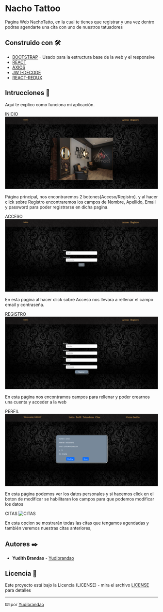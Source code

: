 # Nacho Tattoo

Pagina Web NachoTatto, en la cual te tienes que registrar y una vez dentro podras agendarte una cita con uno de nuestros tatuadores

## Construido con 🛠️

* [BOOTSTRAP](https://getbootstrap.com/) - Usado para la estructura base de la web y el responsive
* [REACT](https://es.react.dev/) 
* [AXIOS](https://axios-http.com/es/docs/intro) 
* [JWT-DECODE](https://www.npmjs.com/package/jwt-decode) 
* [REACT-REDUX](https://es.redux.js.org/) 

## Intrucciones 📖

Aqui te explico como funciona mi aplicación.

INICIO
![INICIO](/src/images/FotoInicio.png)
 
 Página principal, nos encontraremos 2 botones(Acceso/Registro). y al hacer click sobre Registro encontraremos los campos de Nombre, Apellido, Email y password para poder registrarse en dicha pagina.

 ACCESO
![ACCESO](/src/images/FotoLogin.png)

En esta pagina al hacer click sobre Acceso nos llevara a rellenar el campo email y contraseña.

REGISTRO
![REGISTRO](/src/images/FotoRegister.png) 

En esta página nos encontramos campos para rellenar y poder crearnos una cuenta y acceder a la web

PERFIL
![PERFIL](/src/images/FotoInformacion.png)

En esta página podemos ver los datos personales y si hacemos click en el boton de modificar se habilitaran los campos para que podemos modificar los datos

CITAS
![CITAS]()

En esta opcion se mostrarán todas las citas que tengamos agendadas y también veremos nuestras citas anteriores,


## Autores ✒️


* **Yudith Brandao** -  [Yudibrandao](https://github.com/Yudibrandao/PROYECTO-05-ONLINE.git)

## Licencia 📄

Este proyecto está bajo la Licencia (LICENSE) - mira el archivo [LICENSE](LICENSE) para detalles

---
⌨️ por [Yudibrandao](https://github.com/Yudibrandao) 

